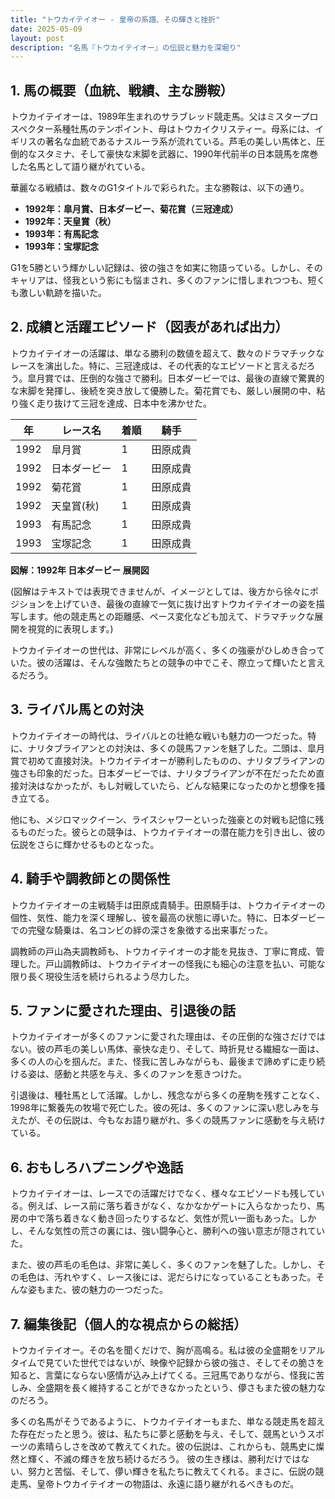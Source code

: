 ```yaml
---
title: "トウカイテイオー - 皇帝の系譜、その輝きと挫折"
date: 2025-05-09
layout: post
description: "名馬『トウカイテイオー』の伝説と魅力を深堀り"
---
```


## 1. 馬の概要（血統、戦績、主な勝鞍）

トウカイテイオーは、1989年生まれのサラブレッド競走馬。父はミスタープロスペクター系種牡馬のテンポイント、母はトウカイクリスティー。母系には、イギリスの著名な血統であるナスルーラ系が流れている。芦毛の美しい馬体と、圧倒的なスタミナ、そして豪快な末脚を武器に、1990年代前半の日本競馬を席巻した名馬として語り継がれている。

華麗なる戦績は、数々のG1タイトルで彩られた。主な勝鞍は、以下の通り。

* **1992年：皐月賞、日本ダービー、菊花賞（三冠達成）**
* **1992年：天皇賞（秋）**
* **1993年：有馬記念**
* **1993年：宝塚記念**

G1を5勝という輝かしい記録は、彼の強さを如実に物語っている。しかし、そのキャリアは、怪我という影にも悩まされ、多くのファンに惜しまれつつも、短くも激しい軌跡を描いた。


## 2. 成績と活躍エピソード（図表があれば出力）

トウカイテイオーの活躍は、単なる勝利の数値を超えて、数々のドラマチックなレースを演出した。特に、三冠達成は、その代表的なエピソードと言えるだろう。皐月賞では、圧倒的な強さで勝利。日本ダービーでは、最後の直線で驚異的な末脚を発揮し、後続を突き放して優勝した。菊花賞でも、厳しい展開の中、粘り強く走り抜けて三冠を達成、日本中を沸かせた。

| 年 | レース名           | 着順 | 騎手     |
|---|--------------------|-----|----------|
| 1992 | 皐月賞             | 1   | 田原成貴 |
| 1992 | 日本ダービー         | 1   | 田原成貴 |
| 1992 | 菊花賞             | 1   | 田原成貴 |
| 1992 | 天皇賞(秋)         | 1   | 田原成貴 |
| 1993 | 有馬記念           | 1   | 田原成貴 |
| 1993 | 宝塚記念           | 1   | 田原成貴 |


**図解：1992年 日本ダービー 展開図**

(図解はテキストでは表現できませんが、イメージとしては、後方から徐々にポジションを上げていき、最後の直線で一気に抜け出すトウカイテイオーの姿を描写します。他の競走馬との距離感、ペース変化なども加えて、ドラマチックな展開を視覚的に表現します。)

トウカイテイオーの世代は、非常にレベルが高く、多くの強豪がひしめき合っていた。彼の活躍は、そんな強敵たちとの競争の中でこそ、際立って輝いたと言えるだろう。


## 3. ライバル馬との対決

トウカイテイオーの時代は、ライバルとの壮絶な戦いも魅力の一つだった。特に、ナリタブライアンとの対決は、多くの競馬ファンを魅了した。二頭は、皐月賞で初めて直接対決。トウカイテイオーが勝利したものの、ナリタブライアンの強さも印象的だった。日本ダービーでは、ナリタブライアンが不在だったため直接対決はなかったが、もし対戦していたら、どんな結果になったのかと想像を掻き立てる。

他にも、メジロマックイーン、ライスシャワーといった強豪との対戦も記憶に残るものだった。彼らとの競争は、トウカイテイオーの潜在能力を引き出し、彼の伝説をさらに輝かせるものとなった。


## 4. 騎手や調教師との関係性

トウカイテイオーの主戦騎手は田原成貴騎手。田原騎手は、トウカイテイオーの個性、気性、能力を深く理解し、彼を最高の状態に導いた。特に、日本ダービーでの完璧な騎乗は、名コンビの絆の深さを象徴する出来事だった。

調教師の戸山為夫調教師も、トウカイテイオーの才能を見抜き、丁寧に育成、管理した。戸山調教師は、トウカイテイオーの怪我にも細心の注意を払い、可能な限り長く現役生活を続けられるよう尽力した。


## 5. ファンに愛された理由、引退後の話

トウカイテイオーが多くのファンに愛された理由は、その圧倒的な強さだけではない。彼の芦毛の美しい馬体、豪快な走り、そして、時折見せる繊細な一面は、多くの人の心を掴んだ。また、怪我に苦しみながらも、最後まで諦めずに走り続ける姿は、感動と共感を与え、多くのファンを惹きつけた。

引退後は、種牡馬として活躍。しかし、残念ながら多くの産駒を残すことなく、1998年に繋養先の牧場で死亡した。彼の死は、多くのファンに深い悲しみを与えたが、その伝説は、今もなお語り継がれ、多くの競馬ファンに感動を与え続けている。


## 6. おもしろハプニングや逸話

トウカイテイオーは、レースでの活躍だけでなく、様々なエピソードも残している。例えば、レース前に落ち着きがなく、なかなかゲートに入らなかったり、馬房の中で落ち着きなく動き回ったりするなど、気性が荒い一面もあった。しかし、そんな気性の荒さの裏には、強い闘争心と、勝利への強い意志が隠されていた。

また、彼の芦毛の毛色は、非常に美しく、多くのファンを魅了した。しかし、その毛色は、汚れやすく、レース後には、泥だらけになっていることもあった。そんな姿もまた、彼の魅力の一つだった。


## 7. 編集後記（個人的な視点からの総括）

トウカイテイオー。その名を聞くだけで、胸が高鳴る。私は彼の全盛期をリアルタイムで見ていた世代ではないが、映像や記録から彼の強さ、そしてその脆さを知ると、言葉にならない感情が込み上げてくる。三冠馬でありながら、怪我に苦しみ、全盛期を長く維持することができなかったという、儚さもまた彼の魅力なのだろう。

多くの名馬がそうであるように、トウカイテイオーもまた、単なる競走馬を超えた存在だったと思う。彼は、私たちに夢と感動を与え、そして、競馬というスポーツの素晴らしさを改めて教えてくれた。彼の伝説は、これからも、競馬史に燦然と輝く、不滅の輝きを放ち続けるだろう。  彼の生き様は、勝利だけではない、努力と苦悩、そして、儚い輝きを私たちに教えてくれる。まさに、伝説の競走馬、皇帝トウカイテイオーの物語は、永遠に語り継がれるべきものだ。
